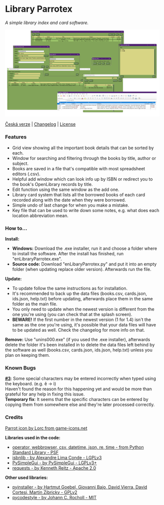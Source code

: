 # Library Parrotex

*A simple library index and card software.*

![Software screenshot](en.png)

[Česká verze](https://github.com/FTEdianiaK/library-parrotex/blob/main/csREADME.md) | [Changelog](https://github.com/FTEdianiaK/library-parrotex/blob/main/CHANGELOG.md) | [License](https://github.com/FTEdianiaK/library-parrotex/blob/main/LICENSE)

### Features
- Grid view showing all the important book details that can be sorted by each.
- Window for searching and filtering through the books by title, author or subject.
- Books are saved in a file that's compatible with most spreadsheet editors (.csv).
- Helpful add window which can look info up by ISBN or redirect you to the book's OpenLibrary records by title.
- Edit function using the same window as the add one.
- Library card system that lists all the borrowed books of each card recorded along with the date when they were borrowed.
- Simple undo of last change for when you make a mistake.
- Key file that can be used to write down some notes, e.g. what does each location abbreviation mean.

### How to...
**Install:**
- **Windows:** Download the .exe installer, run it and choose a folder where to install the software. After the install has finished, run "enLibraryParrotex.exe".
- **Source code:** Download "enLibaryParrotex.py" and put it into an empty folder (when updating replace older version). Afterwards run the file.

**Update:**
- To update follow the same instructions as for installation.
- It's recommended to back up the data files (books.csv, cards.json, ids.json, help.txt) before updating, afterwards place them in the same folder as the main file.
- You only need to update when the newest version is different from the one you're using (you can check that at the splash screen).
- **BEWARE!** If the first number in the newest version (1 for 1.4) isn't the same as the one you're using, it's possible that your data files will have to be updated as well. Check the changelog for more info on that.

**Remove:** Use "unins000.exe" (if you used the .exe installer), afterwards delete the folder it's been installed in to delete the data files left behind by the software as well (books.csv, cards.json, ids.json, help.txt) unless you plan on keeping them.

### Known Bugs
**[#3](https://github.com/FTEdianiaK/library-parrotex/issues/3)**: Some special characters may be entered incorrectly when typed using the keyboard. (e.g. ě -> ì)<br>
Haven't found the reason for this happening yet and would be more than grateful for any help in fixing this issue.<br>
**Temporary fix**: It seems that the specific characters can be entered by copying them from somewhere else and they're later processed correctly.

### Credits
[Parrot icon by Lorc from game-icons.net](https://game-icons.net/1x1/lorc/parrot-head.html)

**Libraries used in the code:**
- [operator, webbrowser, csv, datetime, json, re, time - from Python Standard Library - PSF](https://docs.python.org/3/library/index.html)
- [isbnlib - by Alexandre Lima Conde - LGPLv3](https://pypi.org/project/isbnlib/)
- [PySimpleGui - by PySimpleGui - LGPLv3+](https://pypi.org/project/PySimpleGUI/)
- [requests - by Kenneth Reitz - Apache 2.0](https://pypi.org/project/requests/)

**Other used libraries:**
- [pyinstaller - by Hartmut Goebel, Giovanni Bajo, David Vierra, David Cortesi, Martin Zibricky - GPLv2](https://pypi.org/project/pyinstaller/)
- [pycodestyle - by Johann C. Rocholl - MIT](https://pypi.org/project/pycodestyle/)
